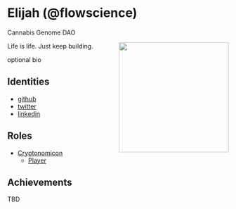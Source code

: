 # Elijah (@flowscience)

Cannabis Genome DAO

<img align="right" width="250" src="avatar.png">

Life is life. Just keep building.

optional bio

## Identities
* [github](https://github.com/flowscience)
* [twitter](https://twitter.com/flow_science)
* [linkedin](https://www.linkedin.com/in/elijahspina)

## Roles
* [Cryptonomicon](https://cryptotechguru.github.io/Cryptonomicon/)
  * [Player](https://cryptotechguru.github.io/Cryptonomicon/Roles/Player)
  
## Achievements
TBD

